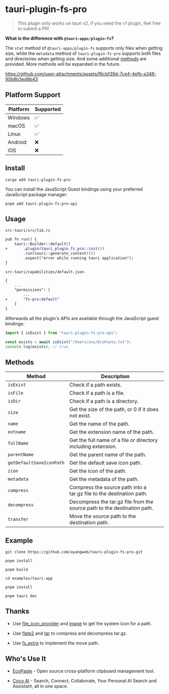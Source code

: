 # tauri-plugin-fs-pro

> This plugin only works on tauri v2, if you need the v1 plugin, feel free to submit a PR!

**What is the difference with `@tauri-apps/plugin-fs`?**

The `stat` method of `@tauri-apps/plugin-fs` supports only files when getting size, while the `metadata` method of `tauri-plugin-fs-pro` supports both files and directories when getting size. And some additional [methods](#methods) are provided. More methods will be expanded in the future.

https://github.com/user-attachments/assets/f6cbf39d-7ce4-4efb-a348-90b8b3ed8b43

## Platform Support

| Platform | Supported |
| -------- | --------- |
| Windows  | ✅        |
| macOS    | ✅        |
| Linux    | ✅        |
| Android  | ❌        |
| iOS      | ❌        |

## Install

```shell
cargo add tauri-plugin-fs-pro
```

You can install the JavaScript Guest bindings using your preferred JavaScript package manager:

```shell
pnpm add tauri-plugin-fs-pro-api
```

## Usage

`src-tauri/src/lib.rs`

```diff
pub fn run() {
    tauri::Builder::default()
+       .plugin(tauri_plugin_fs_pro::init())
        .run(tauri::generate_context!())
        .expect("error while running tauri application");
}
```

`src-tauri/capabilities/default.json`

```diff
{
    ...
    "permissions": [
        ...
+       "fs-pro:default"
    ]
}
```

Afterwards all the plugin's APIs are available through the JavaScript guest bindings:

```ts
import { isExist } from "tauri-plugin-fs-pro-api";

const exists = await isExist("/Users/xxx/EcoPaste.txt");
console.log(exists); // true
```

## Methods

| Method                   | Description                                                              |
| ------------------------ | ------------------------------------------------------------------------ |
| `isExist`                | Check if a path exists.                                                  |
| `isFile`                 | Check if a path is a file.                                               |
| `isDir`                  | Check if a path is a directory.                                          |
| `size`                   | Get the size of the path, or 0 if it does not exist.                     |
| `name`                   | Get the name of the path.                                                |
| `extname`                | Get the extension name of the path.                                      |
| `fullName`               | Get the full name of a file or directory including extension.            |
| `parentName`             | Get the parent name of the path.                                         |
| `getDefaultSaveIconPath` | Get the default save icon path.                                          |
| `icon`                   | Get the icon of the path.                                                |
| `metadata`               | Get the metadata of the path.                                            |
| `compress`               | Compress the source path into a tar.gz file to the destination path.     |
| `decompress`             | Decompress the tar.gz file from the source path to the destination path. |
| `transfer`               | Move the source path to the destination path.                            |

## Example

```shell
git clone https://github.com/ayangweb/tauri-plugin-fs-pro.git
```

```shell
pnpm install

pnpm build

cd examples/tauri-app

pnpm install

pnpm tauri dev
```

## Thanks

- Use [file_icon_provider](https://github.com/IohannRabeson/file_icon_provider) and [image](https://github.com/image-rs/image) to get the system icon for a path.

- Use [flate2](https://github.com/rust-lang/flate2-rs) and [tar](https://github.com/alexcrichton/tar-rs) to compress and decompress tar.gz.

- Use [fs_extra](https://github.com/webdesus/fs_extra) to implement the move path.

## Who's Use It

- [EcoPaste](https://github.com/EcoPasteHub/EcoPaste) - Open source cross-platform clipboard management tool.

- [Coco AI](https://github.com/infinilabs/coco-app) - Search, Connect, Collaborate, Your Personal AI Search and Assistant, all in one space.
